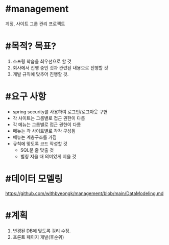 # #management
계정, 사이트 그룹 관리 프로젝트

# #목적? 목표?
1. 스프링 학습을 최우선으로 할 것
2. 회사에서 진행 중인 것과 관련된 내용으로 진행할 것
3. 개발 규칙에 맞추어 진행할 것.

# #요구 사항
- spring security를 사용하여 로그인/로그아웃 구현
- 각 사이트는 그룹별로 접근 권한이 다름
- 각 메뉴는 그룹별로 접근 권한이 다름
- 메뉴는 각 사이트별로 각각 구성됨
- 메뉴는 계층구조를 가짐
- 규칙에 맞도록 코드 작성할 것
  - SQL문 줄 맞출 것
  - 별칭 지을 때 의미있게 지을 것

# #데이터 모델링
https://github.com/withbyeongk/management/blob/main/DataModeling.md

# #계획
1. 변경된 DB에 맞도록 쿼리 수정.
2. 프론트 페이지 개발(후순위)
